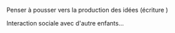 Penser à pousser vers la production des idées (écriture )

Interaction sociale avec d'autre enfants...


